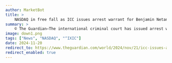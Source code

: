 ```yaml
---
author: MarketBot
title: >
    NASDAQ in free fall as ICC issues arrest warrant for Benjamin Netanyahu for alleged Gaza war crimes
summary: >
    © The Guardian—The international criminal court has issued arrest warrants for the Israeli prime minister, Benjamin Netanyahu, the country’s former defence minister Yoav Gallant and the Hamas leader Mohammed Deif for alleged war crimes relating to the Gaza war.
image: down1.png
tags: ["News", "NASDAQ", "^IXIC"]
date: 2024-11-20
redirect_to: https://www.theguardian.com/world/2024/nov/21/icc-issues-arrest-warrant-for-benjamin-netanyahu-israel
redirect_enabled: true
---
```

